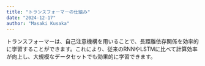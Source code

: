 ```yaml
---
title: "トランスフォーマーの仕組み"
date: "2024-12-17"
author: "Masaki Kusaka"
---
```

トランスフォーマーは、自己注意機構を用いることで、長距離依存関係を効率的に学習することができます。これにより、従来のRNNやLSTMに比べて計算効率が向上し、大規模なデータセットでも効果的に学習できます。
